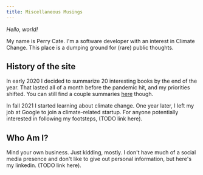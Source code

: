 ```yaml
---
title: Miscellaneous Musings
---
```


*Hello, world!*

My name is Perry Cate. I'm a software developer with an interest in Climate Change.
This place is a dumping ground for (rare) public thoughts.

## History of the site

In early 2020 I decided to summarize 20 interesting books by the end of the year.
That lasted all of a month before the pandemic hit, and my priorities shifted.
You can still find a couple summaries [here](/summaries/) though.

In fall 2021 I started learning about climate change.
One year later, I left my job at Google to join a climate-related startup.
For anyone potentially interested in following my footsteps, (TODO link here).

## Who Am I?
Mind your own business. Just kidding, mostly. I don't have much of a social
media presence and don't like to give out personal information, but here's my
linkedin. (TODO link here).
